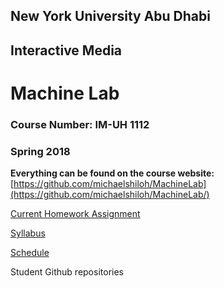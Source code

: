 ## New York University Abu Dhabi
## Interactive Media
# Machine Lab
### Course Number: IM-UH 1112
### Spring 2018

**Everything can be found on the course website:**   
[https://github.com/michaelshiloh/MachineLab](https://github.com/michaelshiloh/MachineLab/)


[Current Homework
Assignment](https://github.com/michaelshiloh/MachineLab/blob/master/schedule.md#current-homework-assignment)

[Syllabus](syllabus.md)  

[Schedule](schedule.md)

Student Github repositories

